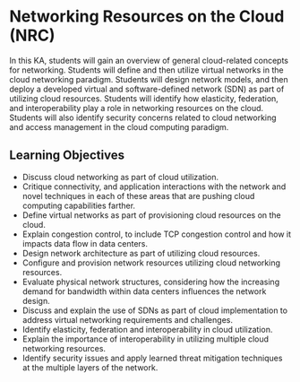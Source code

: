 # Networking Resources on the Cloud (NRC)
In this KA, students will gain an overview of general cloud-related
concepts for networking. Students will define and then utilize virtual networks in the cloud networking paradigm. Students will
design network models, and then deploy a developed virtual and
software-defined network (SDN) as part of utilizing cloud resources.
Students will identify how elasticity, federation, and interoperability play a role in networking resources on the cloud. Students will
also identify security concerns related to cloud networking and
access management in the cloud computing paradigm.
## Learning Objectives
* Discuss cloud networking as part of cloud utilization.
* Critique connectivity, and application interactions with the
network and novel techniques in each of these areas that are
pushing cloud computing capabilities farther.
* Define virtual networks as part of provisioning cloud resources on the cloud.
* Explain congestion control, to include TCP congestion control and how it impacts data flow in data centers.
* Design network architecture as part of utilizing cloud resources.
* Configure and provision network resources utilizing cloud
networking resources.
* Evaluate physical network structures, considering how the
increasing demand for bandwidth within data centers influences the network design.
* Discuss and explain the use of SDNs as part of cloud implementation to address virtual networking requirements and
challenges.
* Identify elasticity, federation and interoperability in cloud
utilization.
* Explain the importance of interoperability in utilizing multiple cloud networking resources.
* Identify security issues and apply learned threat mitigation
techniques at the multiple layers of the network.
